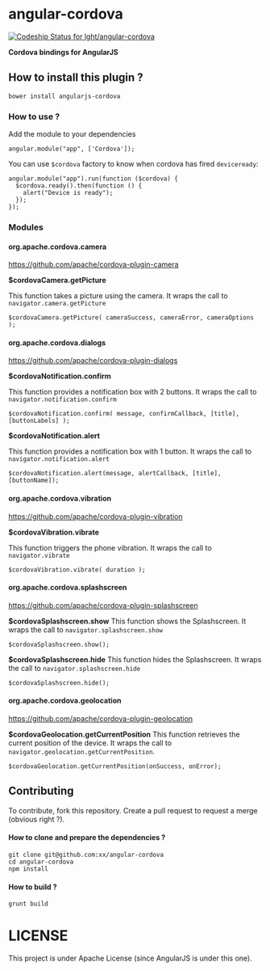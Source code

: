 # angular-cordova

[ ![Codeship Status for lght/angular-cordova](https://www.codeship.io/projects/44b032c0-4582-0132-32ae-16f5753a0fc7/status)](https://www.codeship.io/projects/45025)

**Cordova bindings for AngularJS**

## How to install this plugin ?

```
bower install angularjs-cordova
```

### How to use ?

Add the module to your dependencies
```
angular.module("app", ['Cordova']);
```

You can use `$cordova` factory to know when cordova has fired `deviceready`:

```
angular.module("app").run(function ($cordova) {
  $cordova.ready().then(function () {
    alert("Device is ready");
  });
});
```

### Modules

#### org.apache.cordova.camera

https://github.com/apache/cordova-plugin-camera

**$cordovaCamera.getPicture**

This function takes a picture using the camera. It wraps the call to `navigator.camera.getPicture`

```
$cordovaCamera.getPicture( cameraSuccess, cameraError, cameraOptions );
```


#### org.apache.cordova.dialogs
https://github.com/apache/cordova-plugin-dialogs

**$cordovaNotification.confirm**

This function provides a notification box with 2 buttons. It wraps the call to `navigator.notification.confirm`

```
$cordovaNotification.confirm( message, confirmCallback, [title], [buttonLabels] );
```

**$cordovaNotification.alert**

This function provides a notification box with 1 button. It wraps the call to `navigator.notification.alert`

```
$cordovaNotification.alert(message, alertCallback, [title], [buttonName]);
```


#### org.apache.cordova.vibration

https://github.com/apache/cordova-plugin-vibration

**$cordovaVibration.vibrate**


This function triggers the phone vibration. It wraps the call to `navigator.vibrate`

```
$cordovaVibration.vibrate( duration );
```

#### org.apache.cordova.splashscreen
https://github.com/apache/cordova-plugin-splashscreen

**$cordovaSplashscreen.show**
This function shows the Splashscreen. It wraps the call to `navigator.splashscreen.show`
```
$cordovaSplashscreen.show();
```

**$cordovaSplashscreen.hide**
This function hides the Splashscreen. It wraps the call to `navigator.splashscreen.hide`

```
$cordovaSplashscreen.hide();
```

#### org.apache.cordova.geolocation

https://github.com/apache/cordova-plugin-geolocation

**$cordovaGeolocation.getCurrentPosition**
This function retrieves the current position of the device. It wraps the call to `navigator.geolocation.getCurrentPosition`.

```
$cordovaGeolocation.getCurrentPosition(onSuccess, onError);
```

## Contributing

To contribute, fork this repository. Create a pull request to request a merge (obvious right ?).

#### How to clone and prepare the dependencies ?

```
git clone git@github.com:xx/angular-cordova
cd angular-cordova
npm install
```

#### How to build ?

```
grunt build
```

# LICENSE

This project is under Apache License (since AngularJS is under this one).
